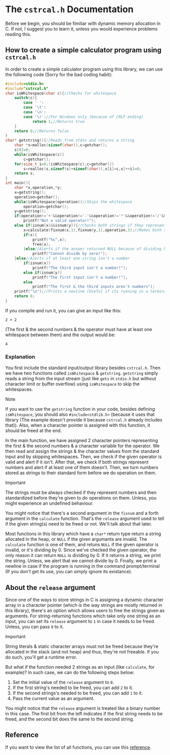 # The `cstrcal.h` Documentation
Before we begin, you should be fimiliar with dynamic memory allocation in C. If not, I suggest you to learn it, unless you would experience problems reading this.
## How to create a simple calculator program using `cstrcal.h`
In order to create a simple calculator program using this library, we can use the following code (Sorry for the bad coding habit):
```c
#include<stdio.h>
#include"cstrcal.h"
char isWhitespace(char c){//Checks for whitespace
	switch(c){
		case ' ':
		case '\t':
		case '\n':
		case '\r'://For Windows only (because of CRLF ending)
			return 1;//Returns true
	}
	return 0;//Returns false
}
char* getstring(){//Reads from stdin and returns a string
	char *s=malloc(sizeof(char)),c=getchar();
	s[0]=0;
	while(isWhitespace(c))
		c=getchar();
	for(size_t i=0;!isWhitespace(c);c=getchar())
		s=realloc(s,sizeof(s)+sizeof(char)),s[i]=c,s[++i]=0;
	return s;
}
int main(){
	char *x,operation,*y;
	x=getstring();
	operation=getchar();
	while(isWhitespace(operation))//Skips the whitespace
		operation=getchar();
	y=getstring();
	if(operation!='+'&&operation!='-'&&operation!='*'&&operation!='/'&&operation!='%')//Alerts if an invalid operator is given
		printf("Not a valid operator!");
	else if(isnum(x)&&isnum(y)){//Checks both strings if they represent numbers
		x=calculate(fixnum(x,1),fixnum(y,1),operation,3);//Makes both strings standard before calculation
		if(x){
			printf("%s",x);
			free(x);
		}else//Alerts if the answer returned NULL because of dividing by 0
			printf("Cannot divide by zero!");
	}else//Alerts if at least one string isn't a number
		if(isnum(x))
			printf("The third input isn't a number!");
		else if(isnum(y))
			printf("The first input isn't a number!");
		else
			printf("The first & the third inputs aren't numbers");
	printf("\n");//Prints a newline (Useful if its running in a terminal)
	return 0;
}
```
If you compile and run it, you can give an input like this:
```
2 + 2
```
(The first & the second numbers & the operator must have at least one whitespace between them) and the output would be:
```
4
```
### Explanation
You first include the standard input/output library besides `cstrcal.h`. Then we have two functions called `isWhitespace` & `getstring`. `getstring` simply reads a string from the input stream (just like `gets` in `stdio.h` but without character limit or buffer overflow) using `isWhitespace` to skip the whitespaces.
>[!NOTE]
>If you want to use the `getstring` function in your code, besides defining `isWhitespace`, you should also `#include<stdlib.h>` (because it uses that library (The example doesn't provide it because `cstrcal.h` already includes that)). Also, when a character pointer is assigned with this function, it should be freed at the end.

In the main function, we have assigned 2 character pointers representing the first & the second numbers & a character variable for the operator. We then read and assign the strings & the character values from the standard input and by skipping whitespaces. Then, we check if the given operator is valid and alert if it isn't. After that, we check if both strings represent numbers and alert if at least one of them doesn't. Then, we turn numbers stored as strings to their standard form before we do operation on them.
>[!IMPORTANT]
>The strings must be always checked if they represent numbers and then standardized before they're given to do operations on them. Unless, you might experience an undefined behaviour.

You might notice that there's a second argument in the `fixnum` and a forth argument in the `calculate` function. That's the `release` argument used to tell if the given string(s) need to be freed or not. We'll talk about that later.

Most functions in this library which have a `char*` return type return a string allocated in the heap, or `NULL` if the given argumants are invalid. The `calculate` function is one of them, and retuns `NULL` if the given operator is invalid, or it's dividing by 0. Since we've checked the given operator, the only reason it can return `NULL` is dividing by 0. If it returns a string, we print the string. Unless, we alert that we cannot divide by 0. Finally, we print a newline in case if the program is running in the command prompt/terminal (If you don't get its use, you can simply ignore its existance).
## About the `release` argument
Since one of the ways to store strings in C is assigning a dynamic character array in a character pointer (which is the way strings are mostly returned in this library), there's an option which allows users to free the strings given as arguments. For string-returning functions which take only one string as an input, you can set its `release` argument to `1` in case it needs to be freed. Unless, you can pass `0` to it.
>[!IMPORTANT]
>String literals & static character arrays must not be freed because they're allocated in the stack (and not heap) and thus, they're not freeable. If you do such, you'll get a runtime error.

But what if the function needed 2 strings as an input (like `calculate`, for example)? In such case, we can do the following steps below:
1. Set the initial value of the `release` argument to `0`.
2. If the first string's needed to be freed, you can add `2` to it.
3. If the second strings's needed to be freed, you can add `1` to it.
4. Pass the current value as an argument.

You might notice that the `release` argument is treated like a binary number in this case. The first bit from the left indicates if the first string needs to be freed, and the second bit does the same to the second string.
## Reference
If you want to view the list of all functions, you can use this [reference](https://amirreza-ipchi-haq.github.io/strcal/guide/c/reference).
